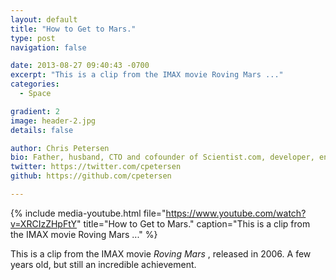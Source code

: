 ```yaml
---
layout: default
title: "How to Get to Mars."
type: post
navigation: false

date: 2013-08-27 09:40:43 -0700
excerpt: "This is a clip from the IMAX movie Roving Mars ..."
categories:
  - Space

gradient: 2
image: header-2.jpg
details: false

author: Chris Petersen
bio: Father, husband, CTO and cofounder of Scientist.com, developer, entrepreneur and technologist.
twitter: https://twitter.com/cpetersen
github: https://github.com/cpetersen

---
```


{% include media-youtube.html file="https://www.youtube.com/watch?v=XRCIzZHpFtY" title="How to Get to Mars." caption="This is a clip from the IMAX movie Roving Mars ..." %}

This is a clip from the IMAX movie *Roving Mars* , released in 2006. A few years old, but still an incredible achievement.

